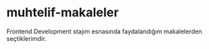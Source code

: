 # muhtelif-makaleler
Frontend Development stajım esnasında faydalandığım makalelerden seçtiklerimdir.

